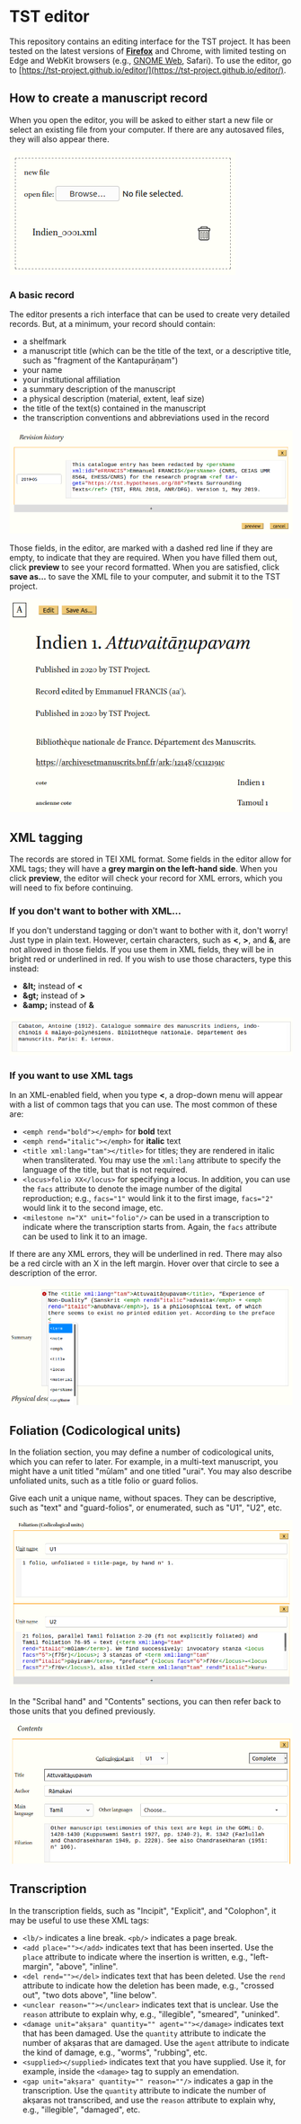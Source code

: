 # TST editor

This repository contains an editing interface for the TST project. It has been tested on the latest versions of [__Firefox__](https://www.mozilla.org/en-CA/firefox/new/) and Chrome, with limited testing on Edge and WebKit browsers (e.g., [GNOME Web](https://wiki.gnome.org/Apps/Web/), Safari). To use the editor, go to [https://tst-project.github.io/editor/](https://tst-project.github.io/editor/).

## How to create a manuscript record

When you open the editor, you will be asked to either start a new file or select an existing file from your computer. If there are any autosaved files, they will also appear there.

![Initial view](screenshots/initial.png)

### A basic record

The editor presents a rich interface that can be used to create very detailed records. But, at a minimum, your record should contain:

* a shelfmark
* a manuscript title (which can be the title of the text, or a descriptive title, such as "fragment of the Kantapurāṇam")
* your name
* your institutional affiliation
* a summary description of the manuscript
* a physical description (material, extent, leaf size)
* the title of the text(s) contained in the manuscript
* the transcription conventions and abbreviations used in the record

![Preview button](screenshots/preview.png)

Those fields, in the editor, are marked with a dashed red line if they are empty, to indicate that they are required. When you have filled them out, click **preview** to see your record formatted. When you are satisfied, click **save as...** to save the XML file to your computer, and submit it to the TST project.

![Save as button](screenshots/save.png)

## XML tagging

The records are stored in TEI XML format. Some fields in the editor allow for XML tags; they will have a **grey margin on the left-hand side**. When you click **preview**, the editor will check your record for XML errors, which you will need to fix before continuing.

### If you don't want to bother with XML...

If you don't understand tagging or don't want to bother with it, don't worry! Just type in plain text. However, certain characters, such as **<**, **>**, and **&**, are not allowed in those fields. If you use them in XML fields, they will be in bright red or underlined in red. If you wish to use those characters, type this instead:

* **&amp;lt;** instead of **<**
* **&amp;gt;** instead of **>**
* **&amp;amp;** instead of **&**

![Ampersand error](screenshots/error1.png)

### If you want to use XML tags

In an XML-enabled field, when you type **<**, a drop-down menu will appear with a list of common tags that you can use. The most common of these are:

* `<emph rend="bold"></emph>` for **bold** text
* `<emph rend="italic"></emph>` for **italic** text
* `<title xml:lang="tam"></title>` for titles; they are rendered in italic when transliterated. You may use the `xml:lang` attribute to specify the language of the title, but that is not required.
* `<locus>folio XX</locus>` for specifying a locus. In addition, you can use the `facs` attribute to denote the image number of the digital reproduction; e.g., `facs="1"` would link it to the first image, `facs="2"` would link it to the second image, etc.
* `<milestone n="X" unit="folio"/>` can be used in a transcription to indicate where the transcription starts from. Again, the `facs` attribute can be used to link it to an image.

If there are any XML errors, they will be underlined in red. There may also be a red circle with an X in the left margin. Hover over that circle to see a description of the error.

![XML editing](screenshots/xml-editing.png)

## Foliation (Codicological units)

In the foliation section, you may define a number of codicological units, which you can refer to later. For example, in a multi-text manuscript, you might have a unit titled "mūlam" and one titled "urai". You may also describe unfoliated units, such as a title folio or guard folios.

Give each unit a unique name, without spaces. They can be descriptive, such as "text" and "guard-folios", or enumerated, such as "U1", "U2", etc.

![Foliation](screenshots/foliation.png)

In the "Scribal hand" and "Contents" sections, you can then refer back to those units that you defined previously.

![Contents](screenshots/contents.png)

## Transcription

In the transcription fields, such as "Incipit", "Explicit", and "Colophon", it may be useful to use these XML tags:

* `<lb/>` indicates a line break. `<pb/>` indicates a page break.
* `<add place=""></add>` indicates text that has been inserted. Use the `place` attribute to indicate where the insertion is written, e.g., "left-margin", "above", "inline".
* `<del rend=""></del>` indicates text that has been deleted. Use the `rend` attribute to indicate how the deletion has been made, e.g., "crossed out", "two dots above", "line below".
* `<unclear reason=""></unclear>` indicates text that is unclear. Use the `reason` attribute to explain why, e.g., "illegible", "smeared", "uninked".
* `<damage unit="akṣara" quantity="" agent=""></damage>` indicates text that has been damaged. Use the `quantity` attribute to indicate the number of akṣaras that are damaged. Use the `agent` attribute to indicate the kind of damage, e.g., "worms", "rubbing", etc.
* `<supplied></supplied>` indicates text that you have supplied. Use it, for example, inside the `<damage>` tag to supply an emendation.
* `<gap unit="akṣara" quantity="" reason=""/>` indicates a gap in the transcription. Use the `quantity` attribute to indicate the number of akṣaras not transcribed, and use the `reason` attribute to explain why, e.g., "illegible", "damaged", etc.
